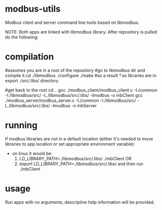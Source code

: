 modbus-utils
============

Modbus client and server command line tools based on libmodbus.

NOTE:
Both apps are linked with libmodbus library. After repository is pulled do the following:

compilation
===========

#assumes you are in a root of the repository
#go to libmodbus dir and compile it
cd ./libmodbus
./configure
./make
#as a result *.so libraries are in export ./src/.libs/ directory

#get back to the root
cd ..
gcc ./modbus_client/modbus_client.c -I./common -I./libmodbus/src/ -L./libmodbus/src/.libs/ -lmodbus -o mbClient
gcc ./modbus_server/modbus_server.c -I./common -I./libmodbus/src/ -L./libmodbus/src/.libs/ -lmodbus -o mbServer

running
=======

If modbus libraries are not in a default location (either it's needed to move libraries to app location or set
appropriate environment variable):
- on linux it would be:
  1) LD_LIBRARY_PATH=./libmodbus/src/.libs/ ./mbClient OR
  2) export LD_LIBRARY_PATH=./libmodbus/src/.libs/ and then run ./mbClient

usage
=====

Run apps with no arguments, descriptive help information will be provided.
